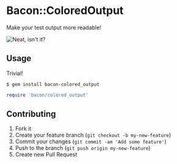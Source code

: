 # Bacon::ColoredOutput

Make your test output more readable!

![Neat, isn't it?](http://i.imgur.com/EpTpw.png)

## Usage

Trivial!

```
$ gem install bacon-colored_output
```

``` ruby
require 'bacon/colored_output'
```

## Contributing

1. Fork it
2. Create your feature branch (`git checkout -b my-new-feature`)
3. Commit your changes (`git commit -am 'Add some feature'`)
4. Push to the branch (`git push origin my-new-feature`)
5. Create new Pull Request
